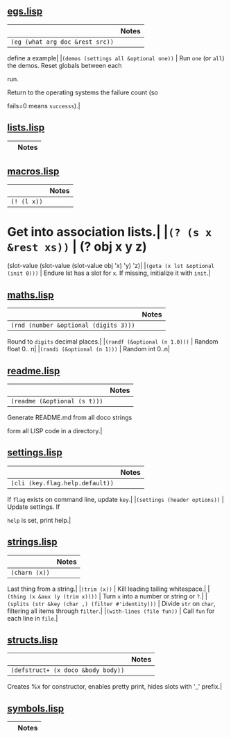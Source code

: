 

## [egs.lisp](egs.lisp)

| | Notes|
|--|------|
|`(eg (what arg doc &rest src))` |
define
a
example|
|`(demos (settings all &optional one))` |
Run
`one`
(or
`all`)
the
demos.
Reset
globals
between
each


run.

Return
to
the
operating
systems
the
failure
count
(so


fails=0
means
`successs`).|


## [lists.lisp](lists.lisp)

| | Notes|
|--|------|


## [macros.lisp](macros.lisp)

| | Notes|
|--|------|
|`(! (l x))` |
Get
into
association
lists.|
|`(? (s x &rest xs))` |
(?
obj
x
y
z)
==
(slot-value
(slot-value
(slot-value
obj
'x)
'y)
'z)|
|`(geta (x lst &optional (init 0)))` |
Endure
lst
has
a
slot
for
`x`.
If
missing,
initialize
it
with
`init`.|


## [maths.lisp](maths.lisp)

| | Notes|
|--|------|
|`(rnd (number &optional (digits 3)))` |
Round
to
`digits`
decimal
places.|
|`(randf (&optional (n 1.0)))` |
Random
float
0..
n|
|`(randi (&optional (n 1)))` |
Random
int
0..n|


## [readme.lisp](readme.lisp)

| | Notes|
|--|------|
|`(readme (&optional (s t)))` |
Generate
README.md
from
all
doco
strings


form
all
LISP
code
in
a
directory.|


## [settings.lisp](settings.lisp)

| | Notes|
|--|------|
|`(cli (key.flag.help.default))` |
If
`flag`
exists
on
command
line,
update
`key`.|
|`(settings (header options))` |
Update
settings.
If

`help`
is
set,
print
help.|


## [strings.lisp](strings.lisp)

| | Notes|
|--|------|
|`(charn (x))` |
Last
thing
from
a
string.|
|`(trim (x))` |
Kill
leading
tailing
whitespace.|
|`(thing (x &aux (y (trim x))))` |
Turn
`x`
into
a
number
or
string
or
`?`.|
|`(splits (str &key (char ,) (filter #'identity)))` |
Divide
`str`
on
`char`,
filtering
all
items
through
`filter`.|
|`(with-lines (file fun))` |
Call
`fun`
for
each
line
in
`file`.|


## [structs.lisp](structs.lisp)

| | Notes|
|--|------|
|`(defstruct+ (x doco &body body))` |
Creates
%x
for
constructor,
enables
pretty
print,
hides
slots
with
'_'
prefix.|


## [symbols.lisp](symbols.lisp)

| | Notes|
|--|------|

